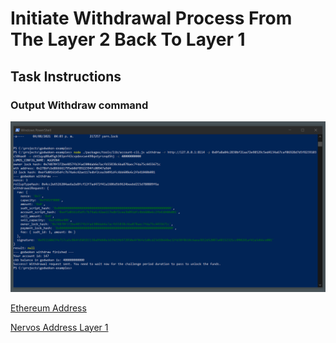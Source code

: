 # Initiate Withdrawal Process From The Layer 2 Back To Layer 1

## Task Instructions

### Output Withdraw command

![output](./assets/output-withdraw.png)

[Ethereum Address](./assets/ethereum-address.txt)

[Nervos Address Layer 1](./assets/nervos-address.txt)
